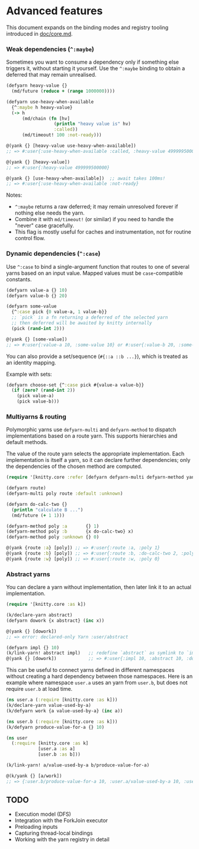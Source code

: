 # Advanced features

This document expands on the binding modes and registry tooling introduced in [doc/core.md](core.md).

### Weak dependencies (`^:maybe`)

Sometimes you want to consume a dependency only if something else triggers it, without starting it yourself. Use the `^:maybe` binding to obtain a deferred that may remain unrealised.

```clojure
(defyarn heavy-value {}
  (md/future (reduce + (range 1000000))))

(defyarn use-heavy-when-available
  {^:maybe h heavy-value}
  (-> h
      (md/chain (fn [hv]
                  (println "heavy value is" hv)
                  :called))
      (md/timeout! 100 :not-ready)))

@(yank {} [heavy-value use-heavy-when-available])
;; => #:user{:use-heavy-when-available :called, :heavy-value 499999500000}

@(yank {} [heavy-value])
;; => #:user{:heavy-value 499999500000}

@(yank {} [use-heavy-when-available])  ;; await takes 100ms!
;; => #:user{:use-heavy-when-available :not-ready}
```

Notes:
- `^:maybe` returns a raw deferred; it may remain unresolved forever if nothing else needs the yarn.
- Combine it with `md/timeout!` (or similar) if you need to handle the "never" case gracefully.
- This flag is mostly useful for caches and instrumentation, not for routine control flow.

### Dynamic dependencies (`^:case`)

Use `^:case` to bind a single-argument function that routes to one of several yarns based on an input value. Mapped values must be `case`-compatible constants.

```clojure
(defyarn value-a {} 10)
(defyarn value-b {} 20)

(defyarn some-value
  {^:case pick {0 value-a, 1 value-b}}
  ;; `pick` is a fn returning a deferred of the selected yarn
  ;; then deferred will be awaited by knitty internally
  (pick (rand-int 2)))

@(yank {} [some-value])
;; => #:user{:value-a 10, :some-value 10} or #:user{:value-b 20, :some-value 20}
```

You can also provide a set/sequence (`#{::a ::b ...}`), which is treated as an identity mapping.

Example with sets:

```clojure
(defyarn choose-set {^:case pick #{value-a value-b}}
  (if (zero? (rand-int 2))
    (pick value-a)
    (pick value-b)))
```

### Multiyarns & routing

Polymorphic yarns use `defyarn-multi` and `defyarn-method` to dispatch implementations based on a route yarn. This supports hierarchies and default methods.

The value of the route yarn selects the appropriate implementation. Each implementation is itself a yarn, so it can declare further dependencies; only the dependencies of the chosen method are computed.


```clojure
(require '[knitty.core :refer [defyarn defyarn-multi defyarn-method yank]])

(defyarn route)
(defyarn-multi poly route :default :unknown)

(defyarn do-calc-two {}
  (println "calculate B ...")
  (md/future (+ 1 1)))

(defyarn-method poly :a       {} 1)
(defyarn-method poly :b       {x do-calc-two} x)
(defyarn-method poly :unknown {} 0)

@(yank {route :a} [poly]) ;; => #:user{:route :a, :poly 1}
@(yank {route :b} [poly]) ;; => #:user{:route :b, :do-calc-two 2, :poly 2}
@(yank {route :w} [poly]) ;; => #:user{:route :w, :poly 0}
```

### Abstract yarns

You can declare a yarn without implementation, then later link it to an actual implementation.

```clojure
(require '[knitty.core :as k])

(k/declare-yarn abstract)
(defyarn dowork {x abstract} (inc x))

@(yank {} [dowork])
;; => error: declared-only Yarn :user/abstract

(defyarn impl {} 10)
(k/link-yarn! abstract impl)   ;; redefine `abstract` as symlink to `impl'
@(yank {} [dowork])            ;; => #:user{:impl 10, :abstract 10, :dowork 11}
```

This can be useful to connect yarns defined in different namespaces without creating a hard dependency between those namespaces. Here is an example where namespace `user.a` uses an yarn from `user.b`, but does not require `user.b` at load time.

```clojure
(ns user.a (:require [knitty.core :as k]))
(k/declare-yarn value-used-by-a)
(k/defyarn work {a value-used-by-a} (inc a))

(ns user.b (:require [knitty.core :as k]))
(k/defyarn produce-value-for-a {} 10)

(ns user
  (:require [knitty.core :as k] 
            [user.a :as a]
            [user.b :as b]))

(k/link-yarn! a/value-used-by-a b/produce-value-for-a)

@(k/yank {} [a/work])
;; => {:user.b/produce-value-for-a 10, :user.a/value-used-by-a 10, :user.a/work 11}

```

## TODO
- Execution model (DFS)
- Integration with the ForkJoin executor
- Preloading inputs
- Capturing thread-local bindings
- Working with the yarn registry in detail
